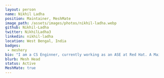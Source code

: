 ```yaml
---
layout: person
name: Nikhil Ladha
position: Maintainer, MeshMate
image_path: /assets/images/photos/nikhil-ladha.webp
github: Nikhil-Ladha
twitter: NikhilLadha3
linkedin: nikhil-ladha
location: West Bengal, India
badges: 
 - meshery
bio: "I am a CS Enginner, currently working as an ASE at Red Hat. A Maintainer, MeshMate  at Layer5. Also, like to explore and learn about front-end technologies and have gained some good expereince in it by contributing to OSS. Like to contribute to this open-source world and guide others to contribute and grow in their life in the best way possible."
blurb: Mesh Head
status: Active
MeshMate: true
---
```

